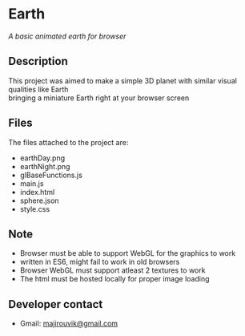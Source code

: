 #  Earth
_A basic animated earth for browser_

## Description
This project was aimed to make a simple 3D planet with similar visual qualities like Earth  
bringing a miniature Earth right at your browser screen

##  Files
The files attached to the project are:
- earthDay.png
- earthNight.png
- glBaseFunctions.js
- main.js
- index.html
- sphere.json
- style.css

## Note
- Browser must be able to support WebGL for the graphics to work
- written in ES6, might fail to work in old browsers
- Browser WebGL must support atleast 2 textures to work
- The html must be hosted locally for proper image loading

## Developer contact
- Gmail: [majirouvik@gmail.com](mailto:majirouvik@gmail.com)
